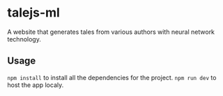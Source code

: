 # talejs-ml

A website that generates tales from various authors with neural network technology.

Usage
---
`npm install` to install all the dependencies for the project.
`npm run dev` to host the app localy.